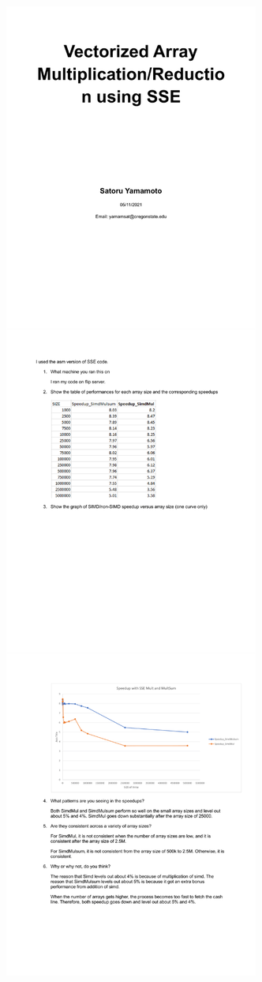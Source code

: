 ![image](../images/cs475_project4_Vectorized_Array_Multiplication_Reduction_using_SSE/cs475_project4_Vectorized_Array_Multiplication_Reduction_using_SSE-1.png)
![image](../images/cs475_project4_Vectorized_Array_Multiplication_Reduction_using_SSE/cs475_project4_Vectorized_Array_Multiplication_Reduction_using_SSE-2.png)
![image](../images/cs475_project4_Vectorized_Array_Multiplication_Reduction_using_SSE/cs475_project4_Vectorized_Array_Multiplication_Reduction_using_SSE-3.png)